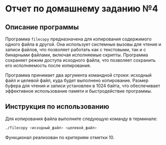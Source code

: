 # Отчет по домашнему заданию №4

## Описание программы

Программа `filecopy` предназначена для копирования содержимого одного файла в другой. Она использует системные вызовы для чтения и записи файлов, что позволяет работать как с текстовыми, так и с бинарными файлами, включая исполняемые скрипты. Программа сохраняет режим доступа исходного файла, что позволяет сохранить его исполняемость после копирования.

Программа принимает два аргумента командной строки: исходный файл и целевой файл, куда будет выполнено копирование. Размер буфера для чтения и записи установлен в 1024 байта, что обеспечивает эффективное использование памяти и быстродействие программы.

## Инструкция по использованию

Для копирования файла выполните следующую команду в терминале:

```bash
./filecopy <исходный_файл> <целевой_файл>
```

Функционал реализован по критериям отметки 10.
